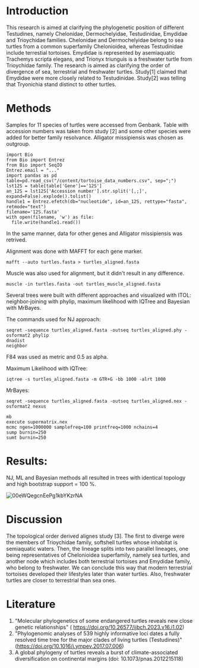 # Introduction
This research is aimed at clarifying the phylogenetic position of different Testudines, namely Chelonidae, Dermochelyidae, Testudinidae, Emydidae and Trioychidae families. Chelonidae and Dermochelyidae belong to sea turtles from a common superfamily Chelonioidea, whereas Testudinidae include terrestial tortoises. Emydidae is represented by asemiaquatic Trachemys scripta elegans, and Trionyx triunguis is a freshwater turtle from Trioychidae family. The research is aimed as clarifying the order of divergence of sea, terrestrial and freshwater turtles. Study[1] claimed that Emydidae were more closely related to Testudinidae. Study[2] was telling that Tryonichia stand distinct to other turtles.

# Methods
Samples for 11 species of turtles were accessed from Genbank. Table with accession numbers was taken from study [2] and some other species were added for better family resolvance. Alligator missipiensis was chosen as outgroup. 
```
import Bio
from Bio import Entrez
from Bio import SeqIO
Entrez.email = "..."
import pandas as pd
table=pd.read_csv("/content/tortoise_data_numbers.csv", sep=";")
lst12S = table[table['Gene']=='12S']
an_12S = lst12S['Accession number'].str.split('[,;]', expand=False).explode().tolist()
handle1 = Entrez.efetch(db="nucleotide", id=an_12S, rettype="fasta", retmode="text")
filename='12S.fasta'
with open(filename, 'w') as file:
  file.write(handle1.read())
```
In the same manner, data for other genes and Alligator missipiensis was retrived.

Alignment was done with MAFFT for each gene marker. 
```
mafft --auto turtles.fasta > turtles_aligned.fasta
```

Muscle was also used for alignment, but it didn't result in any difference.
```
muscle -in turtles.fasta -out turtles_muscle_aligned.fasta
```

Several trees were built with different approaches and visualized with ITOL: neighbor-joining with phylip, maximum likelihood with IQTree and Bayesian with MrBayes.

The commands used for NJ approach:
```
seqret -sequence turtles_aligned.fasta -outseq turtles_aligned.phy -osformat2 phylip
dnadist
neighbor
```
F84 was used as metric and 0.5 as alpha.

Maximum Likelihood with IQTree:
```
iqtree -s turtles_aligned.fasta -m GTR+G -bb 1000 -alrt 1000
```
MrBayes:
```
seqret -sequence turtles_aligned.fasta -outseq turtles_aligned.nex -osformat2 nexus

mb
execute supermatrix.nex
mcmc ngen=1000000 samplefreq=100 printfreq=1000 nchains=4
sump burnin=250
sumt burnin=250
```
# Results: 
NJ, ML and Bayesian methods all resulted in trees with identical topology and high bootstrap support = 100 %.

![00eWQegcnEePg1kbYKzrNA](https://github.com/user-attachments/assets/8027a27a-5294-4f02-96cd-d638cdb8a69a)

# Discussion 
The topological order derived alignes study [3]. The first to diverge were the members of Trioychidae family, softshell turtles whose inhabitat is semiaquatic waters. 
Then, the lineage splits into two parallel lineages, one being representatives of Chelonioidea superfamily, namely sea turtles, and another node which includes both 
terrestrial tortoises and Emydidae family, who belong to freshwater. We can conclude this way that modern terrestrial tortoises developed their lifestyles later 
than water turtles. Also, freshwater turtles are closer to terrestrial than sea ones.

# Literature
1. "Molecular phylogenetics of some endangered turtles reveals new close genetic relationships" ( https://doi.org/10.26577/ijbch.2023.v16.i1.02)
2. "Phylogenomic analyses of 539 highly informative loci dates a fully resolved time tree for the major clades of living turtles (Testudines)" (https://doi.org/10.1016/j.ympev.2017.07.006)
3. A global phylogeny of turtles reveals a burst of climate-associated diversification on continental margins  (doi: 10.1073/pnas.2012215118)
